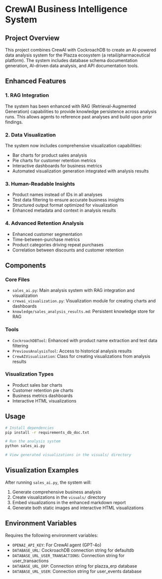 # CrewAI Business Intelligence System

## Project Overview

This project combines CrewAI with CockroachDB to create an AI-powered data analysis system for the Plazza ecosystem (a retail/pharmaceutical platform). The system includes database schema documentation generation, AI-driven data analysis, and API documentation tools.

## Enhanced Features

### 1. RAG Integration
The system has been enhanced with RAG (Retrieval-Augmented Generation) capabilities to provide knowledge persistence across analysis runs. This allows agents to reference past analyses and build upon prior findings.

### 2. Data Visualization
The system now includes comprehensive visualization capabilities:
- Bar charts for product sales analysis
- Pie charts for customer retention metrics
- Interactive dashboards for business metrics
- Automated visualization generation integrated with analysis results

### 3. Human-Readable Insights
- Product names instead of IDs in all analyses
- Test data filtering to ensure accurate business insights
- Structured output format optimized for visualization
- Enhanced metadata and context in analysis results

### 4. Advanced Retention Analysis
- Enhanced customer segmentation
- Time-between-purchase metrics
- Product categories driving repeat purchases
- Correlation between discounts and customer retention

## Components

### Core Files
- `sales_ai.py`: Main analysis system with RAG integration and visualization
- `crewai_visualization.py`: Visualization module for creating charts and dashboards
- `knowledge/sales_analysis_results.md`: Persistent knowledge store for RAG

### Tools
- `CockroachDBTool`: Enhanced with product name extraction and test data filtering
- `PreviousAnalysisTool`: Access to historical analysis results
- `CrewAIVisualization`: Class for creating visualizations from analysis results

### Visualization Types
- Product sales bar charts
- Customer retention pie charts
- Business metrics dashboards
- Interactive HTML visualizations

## Usage

```bash
# Install dependencies
pip install -r requirements_db_doc.txt

# Run the analysis system
python sales_ai.py

# View generated visualizations in the visuals/ directory
```

## Visualization Examples

After running `sales_ai.py`, the system will:
1. Generate comprehensive business analysis
2. Create visualizations in the `visuals/` directory
3. Embed visualizations in the enhanced markdown report
4. Generate both static images and interactive HTML visualizations

## Environment Variables

Requires the following environment variables:
- `OPENAI_API_KEY`: For CrewAI agent (GPT-4o)
- `DATABASE_URL`: CockroachDB connection string for defaultdb
- `DATABASE_URL_USER_TRANSACTIONS`: Connection string for user_transactions
- `DATABASE_URL_ERP`: Connection string for plazza_erp database
- `DATABASE_URL_USER`: Connection string for user_events database